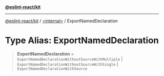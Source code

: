 [**@eslint-react/kit**](../../README.md)

***

[@eslint-react/kit](../../README.md) / [\<internal\>](../README.md) / ExportNamedDeclaration

# Type Alias: ExportNamedDeclaration

> **ExportNamedDeclaration** = `ExportNamedDeclarationWithoutSourceWithMultiple` \| `ExportNamedDeclarationWithoutSourceWithSingle` \| `ExportNamedDeclarationWithSource`
